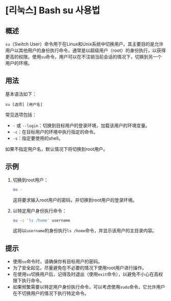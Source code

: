 # [리눅스] Bash su 사용법

## 概述
`su`（Switch User）命令用于在Linux和Unix系统中切换用户。其主要目的是允许用户以其他用户的身份执行命令，通常是以超级用户（root）的身份执行，以获得更高的权限。使用`su`命令，用户可以在不注销当前会话的情况下，切换到另一个用户的环境。

## 用法
基本语法如下：
```
su [选项] [用户名]
```
常见选项包括：
- `-` 或 `--login`：切换到目标用户的登录环境，加载该用户的环境变量。
- `-c`：在目标用户的环境中执行指定的命令。
- `-s`：指定要使用的shell。

如果不指定用户名，默认情况下将切换到root用户。

## 示例
1. 切换到root用户：
   ```bash
   su -
   ```
   这将要求输入root用户的密码，并切换到root用户的登录环境。

2. 以特定用户身份执行命令：
   ```bash
   su -c 'ls /home' username
   ```
   这将以`username`的身份执行`ls /home`命令，并显示该用户的主目录内容。

## 提示
- 使用`su`命令时，请确保你有目标用户的密码。
- 为了安全起见，尽量避免在不必要的情况下使用root用户进行操作。
- 在使用`su`切换用户后，记得及时退出（使用`exit`命令），以避免不小心在高权限下执行命令。
- 如果频繁需要以特定用户身份执行命令，可以考虑使用`sudo`命令，它允许用户在不切换用户的情况下执行特定命令。